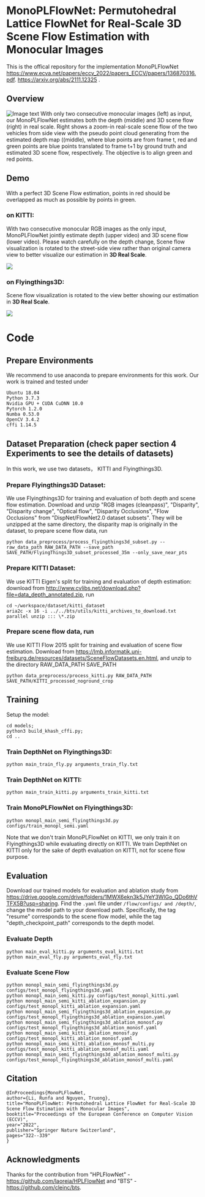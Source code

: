 # MonoPLFlowNet: Permutohedral Lattice FlowNet for Real-Scale 3D Scene Flow Estimation with Monocular Images
This is the offical repository for the implementation MonoPLFlowNet https://www.ecva.net/papers/eccv_2022/papers_ECCV/papers/136870316.pdf. https://arxiv.org/abs/2111.12325 .

## Overview
 ![Image text](https://raw.githubusercontent.com/BlarkLee/MonoPLFlowNet/main/figures/overview.png)
With only two consecutive monocular images (left) as input, our MonoPLFlowNet estimates
both the depth (middle) and 3D scene flow (right) in real scale. Right shows a zoom-in real-scale scene flow of the two vehicles from side
view with the pseudo point cloud generating from the estimated depth map ((middle), where blue points are from frame t, red and green
points are blue points translated to frame t+1 by ground truth and estimated 3D scene flow, respectively. The objective is to align green and
red points.

## Demo
With a perfect 3D Scene Flow estimation, points in red should be overlapped as much as possible by points in green. 
### on KITTI:
With two consecutive monocular RGB images as the only input, MonoPLFlowNet jointly estimate depth (upper video) and 3D scene flow (lower video). Please watch carefully on the depth change, Scene flow visualization is rotated to the street-side view rather than original camera view to better visualize our estimation in **3D Real Scale**.

![](https://raw.githubusercontent.com/BlarkLee/MonoPLFlowNet/main/figures/kitti_dynamic_3.gif)
### on Flyingthings3D:
Scene flow visualization is rotated to the view better showing our estimation in **3D Real Scale**.

![](https://raw.githubusercontent.com/BlarkLee/MonoPLFlowNet/main/figures/fly_dynamic_0.gif)

# Code

## Prepare Environments
We recommend to use anaconda to prepare environments for this work. Our work is trained and tested under
```
Ubuntu 18.04
Python 3.7.3
Nvidia GPU + CUDA CuDNN 10.0
Pytorch 1.2.0
Numba 0.53.0
OpenCV 3.4.2
cffi 1.14.5
```

## Dataset Preparation (check paper section 4 Experiments to see the details of datasets)
In this work, we use two datasets， KITTI and Flyingthings3D.

### Prepare Flyingthings3D Dataset:
We use Flyingthings3D for training and evaluation of both depth and scene flow estimation. Download  and unzip "RGB images (cleanpass)", "Disparity", "Disparity change", "Optical flow", "Disparity Occlusions", "Flow Occlusions" from "DispNet/FlowNet2.0 dataset subsets". They will be unzipped at the same directory, the disparity map is originally in the dataset, to prepare scene flow data, run

`python data_preprocess/process_flyingthings3d_subset.py --raw_data_path RAW_DATA_PATH --save_path SAVE_PATH/FlyingThings3D_subset_processed_35m --only_save_near_pts`


### Prepare KITTI Dataset:
We use KITTI Eigen's split for training and evaluation of depth estimation:
download from http://www.cvlibs.net/download.php?file=data_depth_annotated.zip, run
```
cd ~/workspace/dataset/kitti_dataset
aria2c -x 16 -i ../../bts/utils/kitti_archives_to_download.txt
parallel unzip ::: \*.zip
```

### Prepare scene flow data, run
We use KITTI Flow 2015 split for training and evaluation of scene flow estimation. Download from https://lmb.informatik.uni-freiburg.de/resources/datasets/SceneFlowDatasets.en.html, and unzip to the directory RAW_DATA_PATH SAVE_PATH

`python data_preprocess/process_kitti.py RAW_DATA_PATH SAVE_PATH/KITTI_processed_noground_crop`


## Training
Setup the model:
```
cd models; 
python3 build_khash_cffi.py; 
cd ..
```

### Train DepthNet on Flyingthings3D: 
`python main_train_fly.py arguments_train_fly.txt`


### Train DepthNet on KITTI: 
`python main_train_kitti.py arguments_train_kitti.txt`

### Train MonoPLFlowNet on Flyingthings3D:
`python monopl_main_semi_flyingthings3d.py configs/train_monopl_semi.yaml`

Note that we don't train MonoPLFlowNet on KITTI, we only train it on Flyingthings3D while evaluating directly on KITTI. We train DepthNet on KITTI only for the sake of depth evaluation on KITTI, not for scene flow purpose.



## Evaluation
Download our trained models for evaluation and ablation study from https://drive.google.com/drive/folders/1MWX6ekn3k5JYeY3WIGo_QDo6thVTFX5B?usp=sharing. Find the `.yaml` file under `/flow/configs/ and /depth/`, change the model path to your download path. Specifically, the tag "resume" corresponds to  the scene flow model, while the tag "depth_checkpoint_path" corresponds to the depth model.


### Evaluate Depth
```
python main_eval_kitti.py arguments_eval_kitti.txt
python main_eval_fly.py arguments_eval_fly.txt
```


### Evaluate Scene Flow
```
python monopl_main_semi_flyingthings3d.py configs/test_monopl_flyingthings3d.yaml
python monopl_main_semi_kitti.py configs/test_monopl_kitti.yaml
python monopl_main_semi_kitti_ablation_expansion.py configs/test_monopl_kitti_ablation_expansion.yaml
python monopl_main_semi_flyingthings3d_ablation_expansion.py configs/test_monopl_flyingthings3d_ablation_expansion.yaml
python monopl_main_semi_flyingthings3d_ablation_monosf.py configs/test_monopl_flyingthings3d_ablation_monosf.yaml
python monopl_main_semi_kitti_ablation_monosf.py configs/test_monopl_kitti_ablation_monosf.yaml
python monopl_main_semi_kitti_ablation_monosf_multi.py configs/test_monopl_kitti_ablation_monosf_multi.yaml
python monopl_main_semi_flyingthings3d_ablation_monosf_multi.py configs/test_monopl_flyingthings3d_ablation_monosf_multi.yaml
```

## Citation
```
@InProceedings{MonoPLFlowNet,
author={Li, Runfa and Nguyen, Truong},
title="MonoPLFlowNet: Permutohedral Lattice FlowNet for Real-Scale 3D Scene Flow Estimation with Monocular Images",
booktitle="Proceedings of the European Conference on Computer Vision (ECCV)",
year="2022",
publisher="Springer Nature Switzerland",
pages="322--339"
}
```

## Acknowledgments
Thanks for the contribution from "HPLFlowNet" - https://github.com/laoreja/HPLFlowNet and "BTS" - https://github.com/cleinc/bts. 
